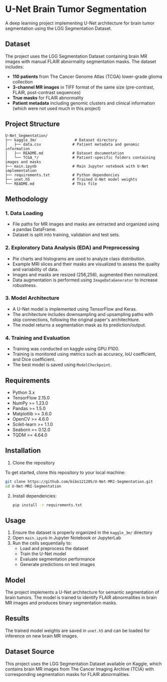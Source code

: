 # U-Net Brain Tumor Segmentation

A deep learning project implementing U-Net architecture for brain tumor segmentation using the LGG Segmentation Dataset.

## Dataset

The project uses the LGG Segmentation Dataset containing brain MR images with manual FLAIR abnormality segmentation masks. The dataset includes:

- **110 patients** from The Cancer Genome Atlas (TCGA) lower-grade glioma collection
- **3-channel MR images** in TIFF format of the same size (pre-contrast, FLAIR, post-contrast sequences)
- **True masks** for FLAIR abnormality
- **Patient metadata** including genomic clusters and clinical information (which were not used much in this project)

## Project Structure

```
U-Net_Segmentation/
├── kaggle_3m/                 # Dataset directory
│   ├── data.csv              # Patient metadata and genomic information
│   ├── README.md             # Dataset documentation
│   └── TCGA_*/               # Patient-specific folders containing images and masks
├── main.ipynb                # Main Jupyter notebook with U-Net implementation
├── requirements.txt          # Python dependencies
├── unet.h5                   # Trained U-Net model weights
└── README.md                 # This file
```

## Methodology

### 1. Data Loading
- File paths for MR images and masks are extracted and organized using a pandas DataFrame.
- Dataset is split into training, validation and test sets.

### 2. Exploratory Data Analysis (EDA) and Preprocessing
- Pie charts and histograms are used to analyze class distribution.
- Example MRI slices and their masks are visualized to assess the quality and variability of data.
- Images and masks are resized (256,256), augmented then normalized.
- Data augmentation is performed using `ImageDataGenerator` to increase robustness.

### 3. Model Architecture
- A U-Net model is implemented using TensorFlow and Keras.
- The architecture includes downsampling and upsampling paths with skip connections, following the original paper's architechture.
- The model returns a segmentation mask as its prediction/output.

### 4. Training and Evaluation
- Training was conducted on kaggle using GPU P100.
- Training is monitored using metrics such as accuracy, IoU coefficient, and Dice coefficient.
- The best model is saved using `ModelCheckpoint`.

## Requirements

- Python 3.x
- TensorFlow 2.15.0
- NumPy >= 1.23.0
- Pandas >= 1.5.0
- Matplotlib >= 3.6.0
- OpenCV >= 4.6.0
- Scikit-learn >= 1.1.0
- Seaborn >= 0.12.0
- TQDM >= 4.64.0

## Installation

1. Clone the repository

To get started, clone this repository to your local machine:

```bash
git clone https://github.com/bibo121205/U-Net-MRI-Segmentation.git
cd U-Net-MRI-Segmentation
```

2. Install dependencies:
   ```bash
   pip install -r requirements.txt
   ```

## Usage

1. Ensure the dataset is properly organized in the `kaggle_3m/` directory
2. Open `main.ipynb` in Jupyter Notebook or JupyterLab
3. Run the cells sequentially to:
   - Load and preprocess the dataset
   - Train the U-Net model
   - Evaluate segmentation performance
   - Generate predictions on test images

## Model

The project implements a U-Net architecture for semantic segmentation of brain tumors. The model is trained to identify FLAIR abnormalities in brain MR images and produces binary segmentation masks.

## Results

The trained model weights are saved in `unet.h5` and can be loaded for inference on new brain MR images.

## Dataset Source

This project uses the LGG Segmentation Dataset available on Kaggle, which contains brain MR images from The Cancer Imaging Archive (TCIA) with corresponding segmentation masks for FLAIR abnormalities. 